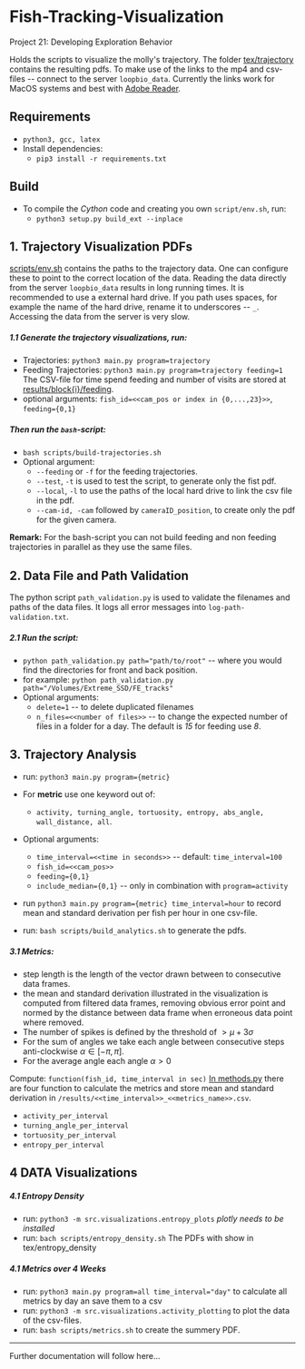 # Fish-Tracking-Visualization

Project 21: Developing Exploration Behavior

Holds the scripts to visualize the molly's trajectory. The folder
[tex/trajectory](tex/trajectory) contains the resulting pdfs. To make
use of the links to the mp4 and csv-files -- connect to the server
`loopbio_data`. Currently the links work for MacOS systems and best with
[Adobe Reader](https://get.adobe.com/de/reader/).

## Requirements

-   `python3, gcc, latex`
-   Install dependencies:
    -   `pip3 install -r requirements.txt`

## Build

-   To compile the *Cython* code and creating you own `script/env.sh`,
    run:
    -   `python3 setup.py build_ext --inplace`

## 1. Trajectory Visualization PDFs

[scripts/env.sh](scripts/env.sh) contains the paths to the trajectory
data. One can configure these to point to the correct location of the
data. Reading the data directly from the server `loopbio_data` results
in long running times. It is recommended to use a external hard drive.
If you path uses spaces, for example the name of the hard drive, rename
it to underscores -- `_`.\
Accessing the data from the server is very slow.

##### 1.1 Generate the trajectory visualizations, *run*:

-   Trajectories: `python3 main.py program=trajectory`
-   Feeding Trajectories: `python3 main.py program=trajectory feeding=1`
        The CSV-file for time spend feeding and number of visits are stored at [results/block{i}/feeding](results/block1/feeding/).
-   optional arguments: `fish_id=<<cam_pos or index in {0,...,23}>>`,
    `feeding={0,1}`

##### Then run the `bash`-script:

-   `bash scripts/build-trajectories.sh`
-   Optional argument:
    -   `--feeding` or `-f` for the feeding trajectories.
    -   `--test`, `-t` is used to test the script, to generate only the
        fist pdf.
    -   `--local`, `-l` to use the paths of the local hard drive to link
        the csv file in the pdf.
    -   `--cam-id, -cam` followed by `cameraID_position`, to create only
        the pdf for the given camera.

**Remark:** For the bash-script you can not build feeding and non
feeding trajectories in parallel as they use the same files.

## 2. Data File and Path Validation

The python script `path_validation.py` is used to validate the filenames
and paths of the data files. It logs all error messages into
`log-path-validation.txt`.

##### 2.1 Run the script:

-   `python path_validation.py path="path/to/root"` -- where you would
    find the directories for front and back position.
-   for example:
    `python path_validation.py path="/Volumes/Extreme_SSD/FE_tracks"`
-   Optional arguments:
    -   `delete=1` -- to delete duplicated filenames
    -   `n_files=<<number of files>>` -- to change the expected number
        of files in a folder for a day. The default is *15* for feeding
        use *8*.

## 3. Trajectory Analysis

-   run: `python3 main.py program={metric}`

-   For **metric** use one keyword out of:

    -   `activity, turning_angle, tortuosity, entropy, abs_angle, wall_distance, all`.

-   Optional arguments:

    -   `time_interval=<<time in seconds>>` -- default:
        `time_interval=100`
    -   `fish_id=<<cam_pos>>`
    -   `feeding={0,1}`
    -   `include_median={0,1}` -- only in combination with
        `program=activity`

-   run `python3 main.py program={metric} time_interval=hour` to record
    mean and standard derivation per fish per hour in one csv-file.

-   run: `bash scripts/build_analytics.sh` to generate the pdfs.

##### 3.1 Metrics:

-   step length is the length of the vector drawn between to consecutive
    data frames.
-   the mean and standard derivation illustrated in the visualization is
    computed from filtered data frames, removing obvious error point and
    normed by the distance between data frame when erroneous data point
    where removed.
-   The number of spikes is defined by the threshold of
    $` > \mu + 3 \sigma`$
-   For the sum of angles we take each angle between consecutive steps
    anti-clockwise $`\alpha \in [-\pi, \pi]`$.
-   For the average angle each angle $`\alpha > 0`$

Compute: `function(fish_id, time_interval in sec)` [In
methods.py](src/metrics.py) there are four function to calculate the
metrics and store mean and standard derivation in
`/results/<<time_interval>>_<<metrics_name>>.csv`.

-   `activity_per_interval`
-   `turning_angle_per_interval`
-   `tortuosity_per_interval`
-   `entropy_per_interval`

## 4 DATA Visualizations

##### 4.1 Entropy Density

-   run: `python3 -m src.visualizations.entropy_plots` *plotly needs to
    be installed*
-   run: `bach scripts/entropy_density.sh` The PDFs with show in
    tex/entropy_density

##### 4.1 Metrics over 4 Weeks

-   run: `python3 main.py program=all time_interval="day"` to calculate
    all metrics by day an save them to a csv
-   run: `python3 -m src.visualizations.activity_plotting` to plot the data of the
    csv-files.
-   run: `bash scripts/metrics.sh` to create the summery PDF.

------------------------------------------------------------------------

Further documentation will follow here...
